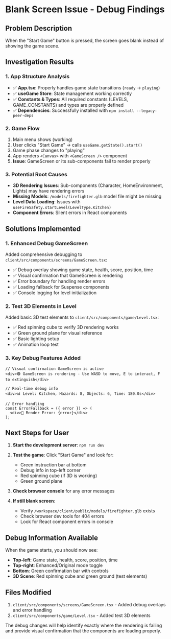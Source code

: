 # Blank Screen Issue - Debug Findings

## Problem Description
When the "Start Game" button is pressed, the screen goes blank instead of showing the game scene.

## Investigation Results

### 1. App Structure Analysis
- ✅ **App.tsx**: Properly handles game state transitions (`ready` → `playing`)
- ✅ **useGame Store**: State management working correctly
- ✅ **Constants & Types**: All required constants (LEVELS, GAME_CONSTANTS) and types are properly defined
- ✅ **Dependencies**: Successfully installed with `npm install --legacy-peer-deps`

### 2. Game Flow
1. Main menu shows (working)
2. User clicks "Start Game" → calls `useGame.getState().start()`
3. Game phase changes to "playing"
4. App renders `<Canvas>` with `<GameScreen />` component
5. **Issue**: GameScreen or its sub-components fail to render properly

### 3. Potential Root Causes
- **3D Rendering Issues**: Sub-components (Character, HomeEnvironment, Lights) may have rendering errors
- **Missing Models**: `/models/firefighter.glb` model file might be missing
- **Level Data Loading**: Issues with `useFireSafety.startLevel(LevelType.Kitchen)`
- **Component Errors**: Silent errors in React components

## Solutions Implemented

### 1. Enhanced Debug GameScreen
Added comprehensive debugging to `client/src/components/screens/GameScreen.tsx`:
- ✅ Debug overlay showing game state, health, score, position, time
- ✅ Visual confirmation that GameScreen is rendering
- ✅ Error boundary for handling render errors
- ✅ Loading fallback for Suspense components
- ✅ Console logging for level initialization

### 2. Test 3D Elements in Level
Added basic 3D test elements to `client/src/components/game/Level.tsx`:
- ✅ Red spinning cube to verify 3D rendering works
- ✅ Green ground plane for visual reference
- ✅ Basic lighting setup
- ✅ Animation loop test

### 3. Key Debug Features Added
```tsx
// Visual confirmation GameScreen is active
<div>🟢 GameScreen is rendering - Use WASD to move, E to interact, F to extinguish</div>

// Real-time debug info
<div>📊 Level: Kitchen, Hazards: 8, Objects: 6, Time: 180.0s</div>

// Error handling
const ErrorFallback = ({ error }) => (
  <div>🚨 Render Error: {error}</div>
);
```

## Next Steps for User

1. **Start the development server**: `npm run dev`
2. **Test the game**: Click "Start Game" and look for:
   - Green instruction bar at bottom
   - Debug info in top-left corner
   - Red spinning cube (if 3D is working)
   - Green ground plane

3. **Check browser console** for any error messages

4. **If still blank screen**:
   - Verify `/workspace/client/public/models/firefighter.glb` exists
   - Check browser dev tools for 404 errors
   - Look for React component errors in console

## Debug Information Available

When the game starts, you should now see:
- **Top-left**: Game state, health, score, position, time
- **Top-right**: Enhanced/Original mode toggle
- **Bottom**: Green confirmation bar with controls
- **3D Scene**: Red spinning cube and green ground (test elements)

## Files Modified
1. `client/src/components/screens/GameScreen.tsx` - Added debug overlays and error handling
2. `client/src/components/game/Level.tsx` - Added test 3D elements

The debug changes will help identify exactly where the rendering is failing and provide visual confirmation that the components are loading properly.